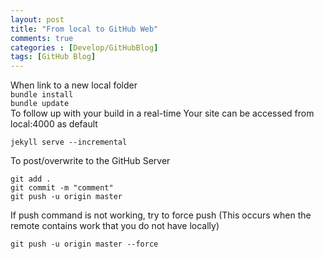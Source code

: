 ```yaml
---
layout: post
title: "From local to GitHub Web"
comments: true
categories : [Develop/GitHubBlog]
tags: [GitHub Blog]
---
```

When link to a new local folder
<br>
<code>bundle install</code>
<br>
<code>bundle update</code>
<br>
To follow up with your build in a real-time
Your site can be accessed from local:4000 as default
```
jekyll serve --incremental
```

To post/overwrite to the GitHub Server
```
git add .
git commit -m "comment"
git push -u origin master
```

If push command is not working, try to force push
(This occurs when the remote contains work that you do not have locally)
```
git push -u origin master --force
```
